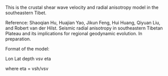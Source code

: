 This is the crustal shear wave velocity and radial anisotropy model in the southeastern Tibet.

Reference: Shaoqian Hu, Huajian Yao, Jikun Feng, Hui Huang, Qiyuan Liu, and Robert van der Hilst. Seismic radial anisotropy in southeastern Tibetan Plateau and its implications for regional geodynamic evolution. In preparation.

Format of the model:

Lon Lat depth vsv eta

where eta = vsh/vsv
